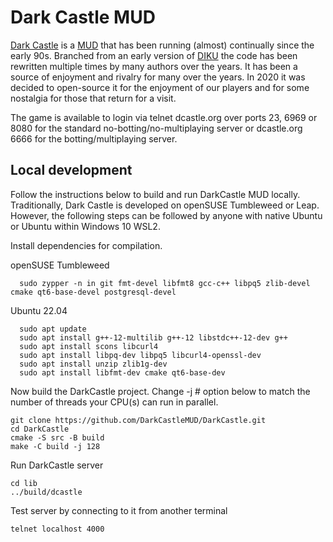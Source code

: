 # Dark Castle MUD

[Dark Castle](http://www.dcastle.org/) is a [MUD](https://en.wikipedia.org/wiki/MUD) that has been running (almost) continually since the early 90s.  Branched from an early version of [DIKU](https://en.wikipedia.org/wiki/DikuMUD) the code has been rewritten multiple times by many authors over the years.  It has been a source of enjoyment and rivalry for many over the years.  In 2020 it was decided to open-source it for the enjoyment of our players and for some nostalgia for those that return for a visit.

The game is available to login via telnet dcastle.org over ports 23, 6969 or 8080 for the standard no-botting/no-multiplaying server or dcastle.org 6666 for the botting/multiplaying server.

## Local development

Follow the instructions below to build and run DarkCastle MUD locally. Traditionally, Dark Castle is developed on openSUSE Tumbleweed or Leap. However, the following steps can be followed by anyone with native Ubuntu or Ubuntu within Windows 10 WSL2.

Install dependencies for compilation.

openSUSE Tumbleweed
```
  sudo zypper -n in git fmt-devel libfmt8 gcc-c++ libpq5 zlib-devel cmake qt6-base-devel postgresql-devel
```

Ubuntu 22.04
```
  sudo apt update
  sudo apt install g++-12-multilib g++-12 libstdc++-12-dev g++
  sudo apt install scons libcurl4
  sudo apt install libpq-dev libpq5 libcurl4-openssl-dev
  sudo apt install unzip zlib1g-dev
  sudo apt install libfmt-dev cmake qt6-base-dev
```

Now build the DarkCastle project. Change -j # option below to match the number of threads your CPU(s) can run in parallel.

```
git clone https://github.com/DarkCastleMUD/DarkCastle.git
cd DarkCastle
cmake -S src -B build
make -C build -j 128
```

Run DarkCastle server

```
cd lib
../build/dcastle
```

Test server by connecting to it from another terminal

```
telnet localhost 4000
```
